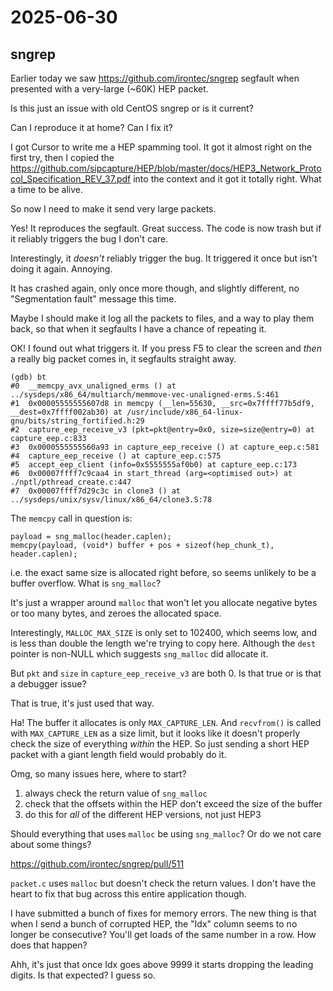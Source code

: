 # 2025-06-30

## sngrep

Earlier today we saw https://github.com/irontec/sngrep segfault when presented
with a very-large (~60K) HEP packet.

Is this just an issue with old CentOS sngrep or is it current?

Can I reproduce it at home? Can I fix it?

I got Cursor to write me a HEP spamming tool. It got it almost right on the first try, then I copied the https://github.com/sipcapture/HEP/blob/master/docs/HEP3_Network_Protocol_Specification_REV_37.pdf
into the context and it got it totally right. What a time to be alive.

So now I need to make it send very large packets.

Yes! It reproduces the segfault. Great success. The code is now trash but if it reliably triggers the bug I don't care.

Interestingly, it *doesn't* reliably trigger the bug. It triggered it once but isn't doing it again. Annoying.

It has crashed again, only once more though, and slightly different, no "Segmentation fault" message this time.

Maybe I should make it log all the packets to files, and a way to play them back, so that when it segfaults I have a chance of repeating it.

OK! I found out what triggers it. If you press F5 to clear the screen and *then* a really big packet comes in, it segfaults straight away.

    (gdb) bt
    #0  __memcpy_avx_unaligned_erms () at ../sysdeps/x86_64/multiarch/memmove-vec-unaligned-erms.S:461
    #1  0x00005555555607d8 in memcpy (__len=55630, __src=0x7ffff77b5df9, __dest=0x7ffff002ab30) at /usr/include/x86_64-linux-gnu/bits/string_fortified.h:29
    #2  capture_eep_receive_v3 (pkt=pkt@entry=0x0, size=size@entry=0) at capture_eep.c:833
    #3  0x0000555555560a93 in capture_eep_receive () at capture_eep.c:581
    #4  capture_eep_receive () at capture_eep.c:575
    #5  accept_eep_client (info=0x5555555af0b0) at capture_eep.c:173
    #6  0x00007ffff7c9caa4 in start_thread (arg=<optimised out>) at ./nptl/pthread_create.c:447
    #7  0x00007ffff7d29c3c in clone3 () at ../sysdeps/unix/sysv/linux/x86_64/clone3.S:78

The `memcpy` call in question is:

    payload = sng_malloc(header.caplen);
    memcpy(payload, (void*) buffer + pos + sizeof(hep_chunk_t), header.caplen);

i.e. the exact same size is allocated right before, so seems unlikely to be a buffer overflow. What is `sng_malloc`?

It's just a wrapper around `malloc` that won't let you allocate negative bytes or too many bytes, and zeroes the allocated
space.

Interestingly, `MALLOC_MAX_SIZE` is only set to 102400, which seems low, and is less than double the length
we're trying to copy here. Although the `dest` pointer is non-NULL which suggests `sng_malloc` did allocate it.

But `pkt` and `size` in `capture_eep_receive_v3` are both 0. Is that true or is that a debugger issue?

That is true, it's just used that way.

Ha! The buffer it allocates is only `MAX_CAPTURE_LEN`. And `recvfrom()` is called with `MAX_CAPTURE_LEN` as a size limit, but
it looks like it doesn't properly check the size of everything *within* the HEP. So just sending a short HEP packet with a giant
length field would probably do it.

Omg, so many issues here, where to start?

1. always check the return value of `sng_malloc`
2. check that the offsets within the HEP don't exceed the size of the buffer
3. do this for *all* of the different HEP versions, not just HEP3

Should everything that uses `malloc` be using `sng_malloc`? Or do we not care about some things?

https://github.com/irontec/sngrep/pull/511

`packet.c` uses `malloc` but doesn't check the return values. I don't have the heart to fix that bug across
this entire application though.

I have submitted a bunch of fixes for memory errors. The new thing is that when I send a bunch of corrupted HEP,
the "Idx" column seems to no longer be consecutive? You'll get loads of the same number in a row. How does that
happen?

Ahh, it's just that once Idx goes above 9999 it starts dropping the leading digits. Is that expected? I guess so.
